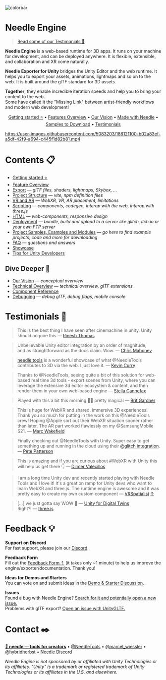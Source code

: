 ![colorbar](https://user-images.githubusercontent.com/5083203/180309860-542e6882-163c-4e11-9555-2c669ad72472.png)

# Needle Engine

> [Read some of our Testimonials 🤗](#testimonials-)

**Needle Engine** is a web-based runtime for 3D apps. It runs on your machine for development, and can be deployed anywhere. It is flexible, extensible, and collaboration and XR come naturally.  

**Needle Exporter for Unity** bridges the Unity Editor and the web runtime. It helps you to export your assets, animations, lightmaps and so on to the web. It is built around the glTF standard for 3D assets.  

**Together**, they enable incredible iteration speeds and help you to bring your content to the web.  
Some have called it the "Missing Link" between artist-friendly workflows and modern web development!

<p align="center">
<a href="./documentation/getting-started.md">Getting started ⭐</a> • <a href="https://fwd.needle.tools/needle-engine/docs/features-overview">Features Overview</a> • <a href="./documentation/vision.md">Our Vision</a> • <a href="https://fwd.needle.tools/needle-engine/projects">Made with Needle</a> • <a href="./documentation/samples-and-modules.md">Samples to Download</a> • <a href="#testimonials">Testimonials</a>
</p>


https://user-images.githubusercontent.com/5083203/186121100-b02a83ef-a5df-42f9-a694-c445f1d82b81.mp4


# Contents 📋
- [Getting started ⭐](./documentation/getting-started.md)
- [Feature Overview](./documentation/features-overview.md)
- [Export](./documentation/export.md) — *glTF files, shaders, lightmaps, Skybox, ...*
- [Project Structure](./documentation/project_structure.md) — *vite, npm definition files*
- [VR and AR](./documentation/xr.md) — *WebXR, VR, AR placement, limitations*
- [Scripting](./documentation/scripting.md) — *components, codegen, interop with the web, interop with three.js*
- [HTML](./documentation/html.md) — *web-components, responsive design*
- [Deployment](./documentation/deployment.md) — *bundle, build and upload to a server like glitch, itch.io or your own FTP server*
- [Project Samples, Examples and Modules](./documentation/samples-and-modules.md) — *go here to find example projects, code and more for downloading*
- [FAQ](./documentation/faq.md) — *questions and answers*  
- [Showcase](./documentation/examples.md)
- [Tips for Unity Developers](./documentation/for-unity-developers.md)

## Dive Deeper 🐠
- [Our Vision](./documentation/vision.md) — *conceptual overview*
- [Technical Overview](./documentation/technical-overview.md) — *technical overview, glTF extensions*
- [Component Reference](./documentation/component-reference.md)
- [Debugging](./documentation/debugging.md) — *debug glTF, debug flags, mobile console*

# Testimonials 🤗

> This is the best thing I have seen after cinemachine in unity. Unity should acquire this — [Rinesh Thomas](https://twitter.com/rineshthomas/status/1566342798063947777?t=z6sG3Z7mol-NfIRfTTKqCQ&s=19)

> Unbelievable Unity editor integration by an order of magnitude,  
  and as straightforward as the docs claim. Wow. — [Chris Mahoney](https://twitter.com/mahoneymatic/status/1562981022932684800?t=qNqojoZkk2CZrJa7dGzqng&s=19)

> [needle.tools](https://needle.tools) is a wonderful showcase of what @NeedleTools contributes to 3D via the web. I just love it. — [Kevin Curry](https://twitter.com/kmcurry/status/1574333302022062080)

> Thanks to @NeedleTools, seeing quite a bit of this solution for web-based real time 3d tools - export scenes from Unity, where you can leverage the extensive 3d editor ecosystem & content, and then render them in your own web-based engine — [Stella Cannefax](https://twitter.com/0xstella/status/1574853012585172993)

> Played with this a bit this morning 🤯🤯 pretty magical — [Brit Gardner](https://twitter.com/britg/status/1562443905580163072)

> This is huge for WebXR and shared, immersive 3D experiences! Thank you so much for putting in the work on this @NeedleTools crew! Hoping @Apple
 sort out their WebXR situation sooner rather than later. The AR part worked flawlessly on my @SamsungMobile S21. — [Marc Wakefield](https://twitter.com/mrm_design/status/1567391880169545729)

> Finally checking out @NeedleTools with Unity. Super easy to get something up and running in the cloud using their [@glitch
 integration](https://github.com/needle-tools/needle-engine-support/blob/main/documentation/deployment.md#deploy-to-glitch-). — [Pete Patterson](https://twitter.com/VRSpatialist/status/1572300394285383680)
 
 > This is amazing and if you are curious about #WebXR with Unity this will help us get there 👇 — [Dilmer Valecillos](https://twitter.com/Dilmerv/status/1562209049856188420)
 
 > I am a long time Unity dev and recently started playing with Needle Tools and I love it! It's a great on ramp for Unity devs who want to learn WebXR and three.js. The runtime engine is awesome and it was pretty easy to create my own custom component — [VRSpatialist](https://discord.com/channels/717429793926283276/722046635525537842/1030201907513405530) [↑](https://twitter.com/VRSpatialist)

> [...] we just gotta say WOW 🤩 — [Unity for Digital Twins](https://twitter.com/DigitalTwin/status/1576934958681055233)  
> Right?! — [three.js](https://twitter.com/threejs/status/1576944690737209344)

# Feedback 💡

**Support on Discord**  
For fast support, please join our [Discord](https://discord.needle.tools).

**Feedback Form**  
Fill out the [Feedback Form ⇡](https://fwd.needle.tools/needle-engine/feedback) (it takes only ~1 minute) to help us improve the engine/exporter/documentation. Thank you!  

**Ideas for Demos and Starters**  
You can vote on and submit ideas in the [Demo & Starter Discussion](https://github.com/needle-tools/needle-engine-support/discussions/categories/demo-and-starter-ideas). 

**Issues**  
Found a bug with Needle Engine? [Search for it and potentially open a new issue.](https://github.com/needle-tools/needle-engine-support/issues)  
Problems with glTF export? [Open an issue with UnityGLTF.](https://github.com/prefrontalcortex/UnityGLTF/issues)

# Contact ✒️
<b>[🌵 needle — tools for creators](https://needle.tools)</b> • 
[@NeedleTools](https://twitter.com/NeedleTools) • 
[@marcel_wiessler](https://twitter.com/marcel_wiessler) • 
[@hybridherbst](https://twitter.com/hybridherbst) • 
[Needle Discord](https://discord.needle.tools)


*Needle Engine is not sponsored by or affiliated with Unity Technologies or its affiliates. "Unity" is a trademark or registered trademark of Unity Technologies or its affiliates in the U.S. and elsewhere.*
